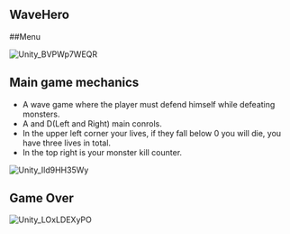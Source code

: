## WaveHero

##Menu

![Unity_BVPWp7WEQR](https://github.com/rE4zon/WaveHero/assets/108632051/f49e0685-3ca1-4ee9-9d62-e962c5cc5037)

## Main game mechanics

* A wave game where the player must defend himself while defeating monsters.
* A and D(Left and Right) main conrols.
* In the upper left corner your lives, if they fall below 0 you will die, you have three lives in total.
* In the top right is your monster kill counter.

![Unity_Ild9HH35Wy](https://github.com/rE4zon/WaveHero/assets/108632051/a1161df1-8fac-4a76-9444-a0cdcd3780d2)

## Game Over

![Unity_LOxLDEXyPO](https://github.com/rE4zon/WaveHero/assets/108632051/41c24849-2b60-4713-8909-563d0415d1f1)
